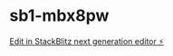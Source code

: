 # sb1-mbx8pw

[Edit in StackBlitz next generation editor ⚡️](https://stackblitz.com/~/github.com/Soph-1a/sb1-mbx8pw)